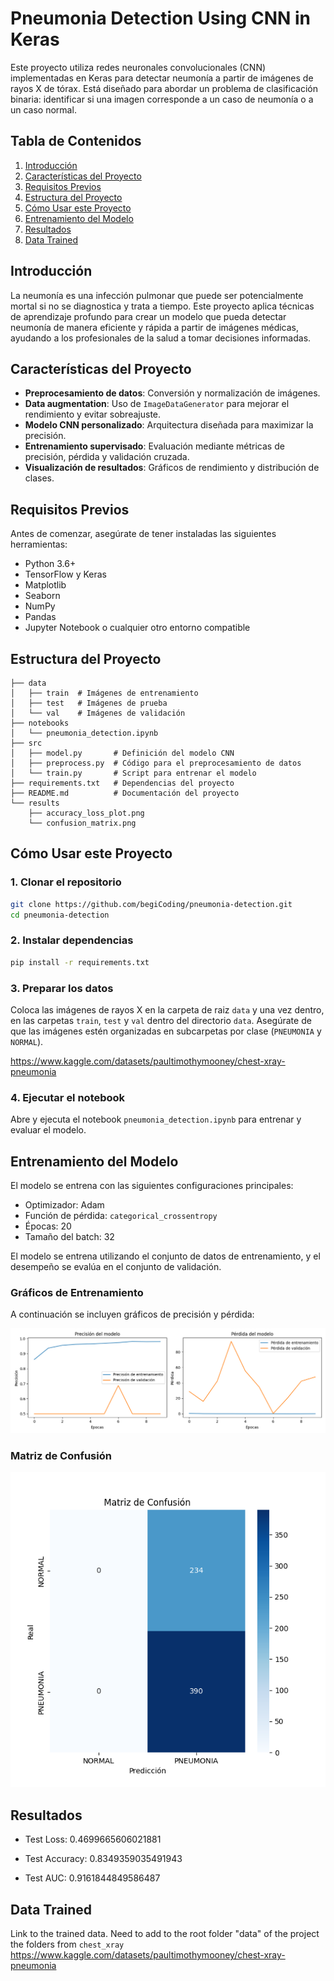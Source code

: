 # Pneumonia Detection Using CNN in Keras

Este proyecto utiliza redes neuronales convolucionales (CNN) implementadas en Keras para detectar neumonía a partir de imágenes de rayos X de tórax. Está diseñado para abordar un problema de clasificación binaria: identificar si una imagen corresponde a un caso de neumonía o a un caso normal.

## Tabla de Contenidos

1. [Introducción](#introducción)
2. [Características del Proyecto](#características-del-proyecto)
3. [Requisitos Previos](#requisitos-previos)
4. [Estructura del Proyecto](#estructura-del-proyecto)
5. [Cómo Usar este Proyecto](#cómo-usar-este-proyecto)
6. [Entrenamiento del Modelo](#entrenamiento-del-modelo)
7. [Resultados](#resultados)
8. [Data Trained](#data-trained)

## Introducción

La neumonía es una infección pulmonar que puede ser potencialmente mortal si no se diagnostica y trata a tiempo. Este proyecto aplica técnicas de aprendizaje profundo para crear un modelo que pueda detectar neumonía de manera eficiente y rápida a partir de imágenes médicas, ayudando a los profesionales de la salud a tomar decisiones informadas.

## Características del Proyecto

- **Preprocesamiento de datos**: Conversión y normalización de imágenes.
- **Data augmentation**: Uso de `ImageDataGenerator` para mejorar el rendimiento y evitar sobreajuste.
- **Modelo CNN personalizado**: Arquitectura diseñada para maximizar la precisión.
- **Entrenamiento supervisado**: Evaluación mediante métricas de precisión, pérdida y validación cruzada.
- **Visualización de resultados**: Gráficos de rendimiento y distribución de clases.

## Requisitos Previos

Antes de comenzar, asegúrate de tener instaladas las siguientes herramientas:

- Python 3.6+
- TensorFlow y Keras
- Matplotlib
- Seaborn
- NumPy
- Pandas
- Jupyter Notebook o cualquier otro entorno compatible

## Estructura del Proyecto

```
├── data
│   ├── train  # Imágenes de entrenamiento
│   ├── test   # Imágenes de prueba
│   └── val    # Imágenes de validación
├── notebooks
│   └── pneumonia_detection.ipynb
├── src
│   ├── model.py       # Definición del modelo CNN
│   ├── preprocess.py  # Código para el preprocesamiento de datos
│   └── train.py       # Script para entrenar el modelo
├── requirements.txt   # Dependencias del proyecto
├── README.md          # Documentación del proyecto
└── results
    ├── accuracy_loss_plot.png
    └── confusion_matrix.png
```

## Cómo Usar este Proyecto

### 1. Clonar el repositorio

```bash
git clone https://github.com/begiCoding/pneumonia-detection.git
cd pneumonia-detection
```

### 2. Instalar dependencias

```bash
pip install -r requirements.txt
```

### 3. Preparar los datos

Coloca las imágenes de rayos X en la carpeta de raiz `data` y una vez dentro, en las carpetas `train`, `test` y `val` dentro del directorio `data`. Asegúrate de que las imágenes estén organizadas en subcarpetas por clase (`PNEUMONIA` y `NORMAL`).

https://www.kaggle.com/datasets/paultimothymooney/chest-xray-pneumonia

### 4. Ejecutar el notebook

Abre y ejecuta el notebook `pneumonia_detection.ipynb` para entrenar y evaluar el modelo.

## Entrenamiento del Modelo

El modelo se entrena con las siguientes configuraciones principales:

- Optimizador: Adam
- Función de pérdida: `categorical_crossentropy`
- Épocas: 20
- Tamaño del batch: 32

El modelo se entrena utilizando el conjunto de datos de entrenamiento, y el desempeño se evalúa en el conjunto de validación.

### Gráficos de Entrenamiento

A continuación se incluyen gráficos de precisión y pérdida:

![Training Accuracy & Loss](results/accuracy_loss_plot.png)

### Matriz de Confusión

![Confusion Matrix](results/confusion_matrix.png)

## Resultados
- Test Loss: 0.4699665606021881

- Test Accuracy: 0.8349359035491943

- Test AUC: 0.9161844849586487

## Data Trained
Link to the trained data.
Need to add to the root folder "data" of the project the folders from `chest_xray`
https://www.kaggle.com/datasets/paultimothymooney/chest-xray-pneumonia
